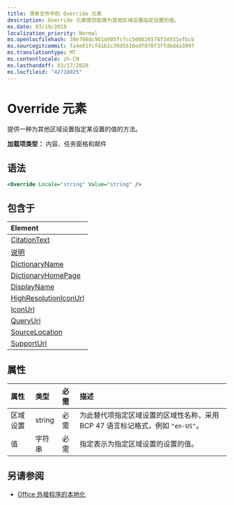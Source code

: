 ```yaml
---
title: 清单文件中的 Override 元素
description: Override 元素使您能够为其他区域设置指定设置的值。
ms.date: 03/19/2019
localization_priority: Normal
ms.openlocfilehash: 39e706dc981d405fcfcc508626578f34931efbcb
ms.sourcegitcommit: fa4e81fcf41b1c39d5516edf078f3ffdbd4a3997
ms.translationtype: MT
ms.contentlocale: zh-CN
ms.lasthandoff: 03/17/2020
ms.locfileid: "42718025"
---
```

# <a name="override-element"></a>Override 元素

提供一种为其他区域设置指定某设置的值的方法。

**加载项类型：** 内容、任务窗格和邮件

## <a name="syntax"></a>语法

```XML
<Override Locale="string" Value="string" />
```

## <a name="contained-in"></a>包含于

|**Element**|
|:-----|
|[CitationText](citationtext.md)|
|[说明](description.md)|
|[DictionaryName](dictionaryname.md)|
|[DictionaryHomePage](dictionaryhomepage.md)|
|[DisplayName](displayname.md)|
|[HighResolutionIconUrl](highresolutioniconurl.md)|
|[IconUrl](iconurl.md)|
|[QueryUri](queryuri.md)|
|[SourceLocation](sourcelocation.md)|
|[SupportUrl](supporturl.md)|

## <a name="attributes"></a>属性

|**属性**|**类型**|**必需**|**描述**|
|:-----|:-----|:-----|:-----|
|区域设置|string|必需|为此替代项指定区域设置的区域性名称，采用 BCP 47 语言标记格式，例如 `"en-US"`。|
|值|字符串|必需|指定表示为指定区域设置的设置的值。|

## <a name="see-also"></a>另请参阅

- [Office 外接程序的本地化](../../develop/localization.md)
